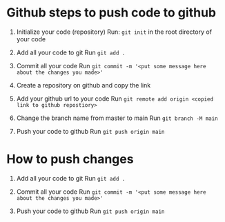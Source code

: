 # Github steps to push code to github

1. Initialize your code (repository)
Run: `git init` in the root directory of your code

2. Add all your code to git
Run `git add .`

3. Commit all your code
Run `git commit -m '<put some message here about the changes you made>'`

4. Create a repository on github and copy the link

5. Add your github url to your code
Run `git remote add origin <copied link to github repostiory>`

6. Change the branch name from master to main
Run `git branch -M main`

7. Push your code to github
Run `git push origin main`

# How to push changes

1. Add all your code to git
Run `git add .`

2. Commit all your code
Run `git commit -m '<put some message here about the changes you made>'`

3. Push your code to github
Run `git push origin main`
